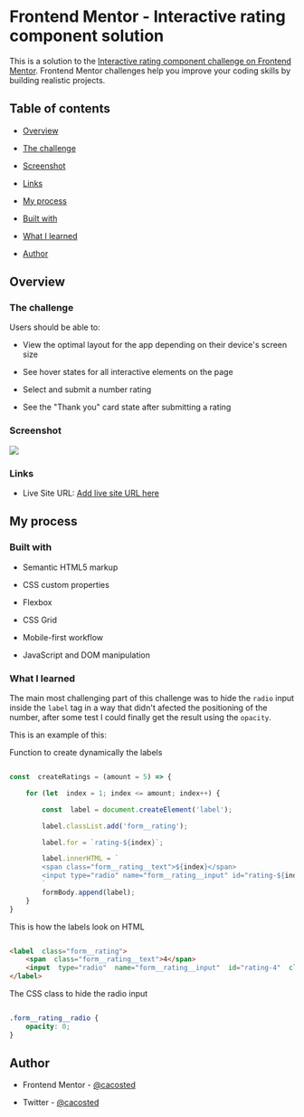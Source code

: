 
# Frontend Mentor - Interactive rating component solution

  

This is a solution to the [Interactive rating component challenge on Frontend Mentor](https://www.frontendmentor.io/challenges/interactive-rating-component-koxpeBUmI). Frontend Mentor challenges help you improve your coding skills by building realistic projects.

  

## Table of contents

  

- [Overview](#overview)

- [The challenge](#the-challenge)

- [Screenshot](#screenshot)

- [Links](#links)

- [My process](#my-process)

- [Built with](#built-with)

- [What I learned](#what-i-learned)

- [Author](#author)


  

## Overview

  

### The challenge

  

Users should be able to:

  

- View the optimal layout for the app depending on their device's screen size

- See hover states for all interactive elements on the page

- Select and submit a number rating

- See the "Thank you" card state after submitting a rating

  

### Screenshot

  

![](./screenshot.jpg)

  

### Links

- Live Site URL: [Add live site URL here](https://your-live-site-url.com)

  

## My process

  

### Built with

  

- Semantic HTML5 markup

- CSS custom properties

- Flexbox

- CSS Grid

- Mobile-first workflow

- JavaScript and DOM manipulation

  

### What I learned

  

The main most challenging part of this challenge was to hide the `radio` input inside the `label` tag in a way that didn't afected the positioning of the number, after some test I could finally get the result using the `opacity`.

  

This is an example of this:

  

Function to create dynamically the labels

```js

const  createRatings = (amount = 5) => {

	for (let  index = 1; index <= amount; index++) {

		const  label = document.createElement('label');

		label.classList.add('form__rating');

		label.for = `rating-${index}`;

		label.innerHTML = `
		<span class="form__rating__text">${index}</span>
		<input type="radio" name="form__rating__input" id="rating-${index}" class="form__rating__radio" value="${index}">
		`
		formBody.append(label);
	}
}

```

  

This is how the labels look on HTML

```html

<label  class="form__rating">
	<span  class="form__rating__text">4</span>
	<input  type="radio"  name="form__rating__input"  id="rating-4"  class="form__rating__radio"  value="4">
</label>

```

  

The CSS class to hide the radio input

```css

.form__rating__radio {
	opacity: 0;
}

```
  
## Author

 
- Frontend Mentor - [@cacosted](https://www.frontendmentor.io/profile/cacosted)

- Twitter - [@cacosted](https://www.twitter.com/cacosted)

 

